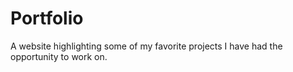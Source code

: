 # Portfolio
A website highlighting some of my favorite projects I have had the opportunity to work on.
